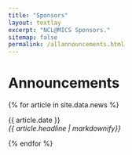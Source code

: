 ```yaml
---
title: "Sponsors"
layout: textlay
excerpt: "NCL@MICS Sponsors."
sitemap: false
permalink: /allannouncements.html
---
```


# Announcements

{% for article in site.data.news %}
<p>{{ article.date }} <br>
<em>{{ article.headline | markdownify}}</em></p>
{% endfor %}
